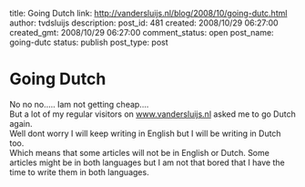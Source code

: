 title: Going Dutch
link: http://vandersluijs.nl/blog/2008/10/going-dutc.html
author: tvdsluijs
description: 
post_id: 481
created: 2008/10/29 06:27:00
created_gmt: 2008/10/29 06:27:00
comment_status: open
post_name: going-dutc
status: publish
post_type: post

# Going Dutch

No no no..... Iam not getting cheap....  
But a lot of my regular visitors on www.vandersluijs.nl asked me to go Dutch again.  
Well dont worry I will keep writing in English but I will be writing in Dutch too.  
Which means that some articles will not be in English or Dutch. Some articles might be in both languages but I am not that bored that I have the time to write them in both languages.